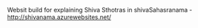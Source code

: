 Websit build for explaining Shiva Sthotras in shivaSahasranama - http://shivanama.azurewebsites.net/

